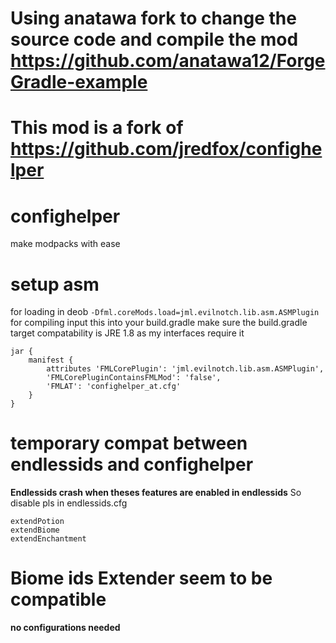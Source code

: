# Using anatawa fork to change the source code and compile the mod https://github.com/anatawa12/ForgeGradle-example


# This mod is a fork of https://github.com/jredfox/confighelper

# confighelper
make modpacks with ease

# setup asm
for loading in deob `-Dfml.coreMods.load=jml.evilnotch.lib.asm.ASMPlugin`
for compiling input this into your build.gradle
make sure the build.gradle target compatability is JRE 1.8 as my interfaces require it
```
jar {
    manifest {
        attributes 'FMLCorePlugin': 'jml.evilnotch.lib.asm.ASMPlugin',
        'FMLCorePluginContainsFMLMod': 'false',
	    'FMLAT': 'confighelper_at.cfg'
    }
}
```

# temporary compat between endlessids and confighelper

**Endlessids crash when theses features are enabled in endlessids**
So disable pls in endlessids.cfg

```
extendPotion
extendBiome
extendEnchantment
```

# Biome ids Extender seem to be compatible

**no configurations needed**